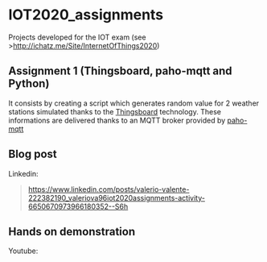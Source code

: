 # IOT2020_assignments

Projects developed for the IOT exam (see >http://ichatz.me/Site/InternetOfThings2020)

## Assignment 1 (Thingsboard, paho-mqtt and Python)

It consists by creating a script which generates random value for 2 weather stations
simulated thanks to the [Thingsboard](https://thingsboard.io) technology. These informations are delivered thanks to an MQTT broker provided by [paho-mqtt](https://www.eclipse.org/paho/)

## Blog post

Linkedin: 
>https://www.linkedin.com/posts/valerio-valente-222382190_valeriova96iot2020assignments-activity-6650670973966180352--S6h

## Hands on demonstration

Youtube:
>
